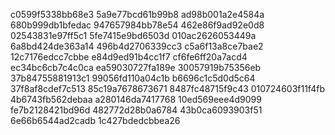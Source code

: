 c0599f5338bb68e3
5a9e77bcd61b99b8
ad98b001a2e4584a
680b999db1bfedac
947657984bb78e54
462e86f9ad92e0d8
02543831e97ff5c1
5fe7415e9bd6503d
010ac2626053449a
6a8bd424de363a14
496b4d2706339cc3
c5a6f13a8ce7bae2
12c7176edcc7cbbe
e84d9ed91b4cc1f7
cf6fe6ff20a7acd4
ec34bc6cb7c4c0ca
ea59030727fa189e
30057919b75356eb
37b84755881913c1
99056fd110a04c1b
b6696c1c5d0d5c64
37f8af8cdef7c513
85c19a7678673671
8487fc48715f9c43
010724603f11f4fb
4b6743fb562debaa
a280146da7417768
10ed569eee4d9099
fe7b2128421bd96d
482772d28b0a6784
43b0ca6093903f51
6e66b6544ad2cadb
1c427bdedcbbea26

